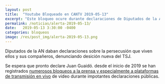 ```yaml
---
layout: post
title:  "Youtube Bloqueado en CANTV 2019-05-13"
excerpt: "Este bloqueo ocure durante declaraciones de Diputados de la AN ante la persecusión del TSJ y organismos de seguridad"
permalink: /noticias/alerta-2019-05-13/
date:   2019-05-13 3:30:00 -0400
categories: bloqueos
image: /res/post_img/alerta-2019-05-13.png
---
```


Diputados de la AN daban declaraciones sobre la persecusión que viven ellos y sus compañeros, denunciando desición nueva del TSJ.

Se espera que pronto declare Juan Guaidó. desde el inicio de 2019 se han registrados [numerosos bloqueos a la prensa y especialmente a plataformas de transmisión en vivo](http://127.0.0.1:4000/noticias/venezuela_bloquea_las_noticias-2019-05/) de video durante impotantes declaraciones públicas.


<!-- ![Cover image](/res/post_img/2019-04-30.png) -->
